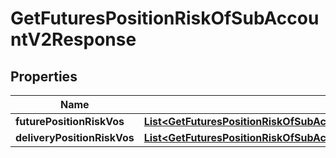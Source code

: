

# GetFuturesPositionRiskOfSubAccountV2Response


## Properties

| Name | Type | Description | Notes |
|------------ | ------------- | ------------- | -------------|
|**futurePositionRiskVos** | [**List&lt;GetFuturesPositionRiskOfSubAccountV2Response1FuturePositionRiskVosInner&gt;**](GetFuturesPositionRiskOfSubAccountV2Response1FuturePositionRiskVosInner.md) |  |  [optional] |
|**deliveryPositionRiskVos** | [**List&lt;GetFuturesPositionRiskOfSubAccountV2Response2DeliveryPositionRiskVosInner&gt;**](GetFuturesPositionRiskOfSubAccountV2Response2DeliveryPositionRiskVosInner.md) |  |  [optional] |



